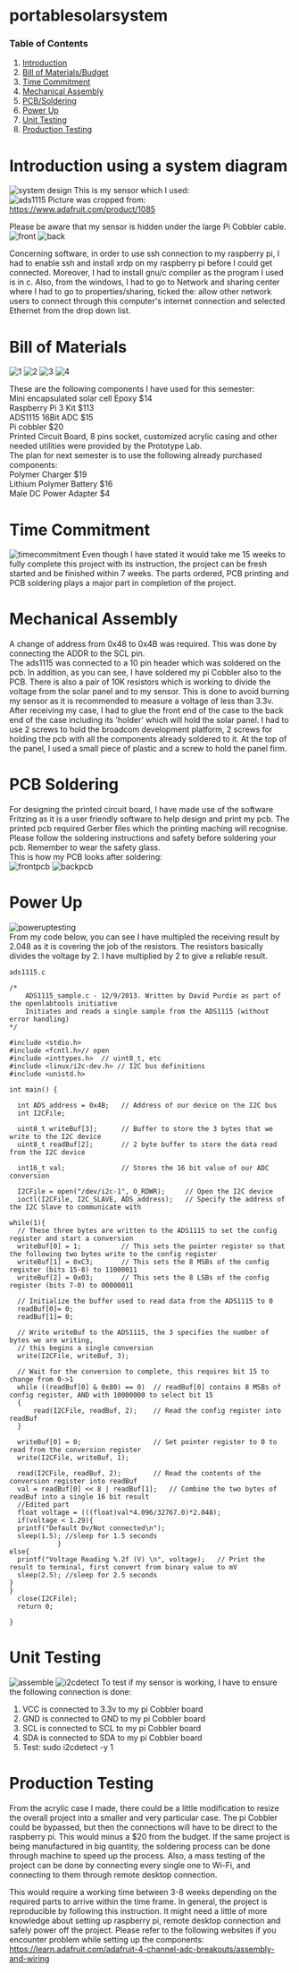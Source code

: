 # portablesolarsystem
### Table of Contents
1.  [Introduction](#Introduction-using-a-system-diagram)
2.  [Bill of Materials/Budget](#Bill-of-Materials) 
3.  [Time Commitment](#Time-Commitment)
4.  [Mechanical Assembly](#Mechanical-Assembly)
5.  [PCB/Soldering](#PCB-Soldering)
6.  [Power Up](#Power-Up)
7.  [Unit Testing](#Unit-Testing)
8.  [Production Testing](#Production-Testing)
# Introduction using a system diagram
![system design](https://user-images.githubusercontent.com/42982622/49830478-453ac500-fd5f-11e8-8344-6b2f8369185e.png)
This is my sensor which I used: <br/>
![ads1115](https://user-images.githubusercontent.com/42982622/49827298-fa1cb400-fd56-11e8-92e4-277b1a9c7a47.png)
Picture was cropped from: https://www.adafruit.com/product/1085 <br/>

Please be aware that my sensor is hidden under the large Pi Cobbler cable. <br/>
![front](https://user-images.githubusercontent.com/42982622/49824300-cdb16980-fd4f-11e8-898e-ef7c0ce9466d.jpg)
![back](https://user-images.githubusercontent.com/42982622/49824316-d30eb400-fd4f-11e8-99d3-79dec2b79726.jpg)


Concerning software, in order to use ssh connection to my raspberry pi, I had to enable ssh and install xrdp on my raspberry pi before I could get connected. Moreover, I had to install gnu/c compiler as the program I used is in c. Also, from the windows, I had to go to Network and sharing center where I had to go to properties/sharing, ticked the: allow other network users to connect through this computer's internet connection and selected Ethernet from the drop down list. <br/>



# Bill of Materials
![1](https://user-images.githubusercontent.com/42982622/46377610-0a355a80-c667-11e8-8eae-219a86079d8f.jpg)
![2](https://user-images.githubusercontent.com/42982622/46377611-0a355a80-c667-11e8-9caf-cc08f2a2db3f.jpg)
![3](https://user-images.githubusercontent.com/42982622/46377612-0a355a80-c667-11e8-9c26-09587ed1588b.jpg)
![4](https://user-images.githubusercontent.com/42982622/46377613-0a355a80-c667-11e8-8817-46457f73cb27.jpg)

These are the following components I have used for this semester: <br/>
Mini encapsulated solar cell Epoxy $14 <br/>
Raspberry Pi 3 Kit $113 <br/>
ADS1115 16Bit ADC $15 <br/>
Pi cobbler $20 <br/>
Printed Circuit Board, 8 pins socket, customized acrylic casing and other needed utilities were provided by the Prototype Lab. <br/>
The plan for next semester is to use the following already purchased components: <br/>
Polymer Charger $19 <br/>
Lithium Polymer Battery $16 <br/> 
Male DC Power Adapter $4  <br/>

# Time Commitment
![timecommitment](https://user-images.githubusercontent.com/42982622/49824569-65af5300-fd50-11e8-90a7-5e976da4524b.png)
Even though I have stated it would take me 15 weeks to fully complete this project with its instruction, the project can be fresh started and be finished within 7 weeks. The parts ordered, PCB printing and PCB soldering plays a major part in completion of the project. <br/>

# Mechanical Assembly
A change of address from 0x48 to 0x4B was required. This was done by connecting the ADDR to the SCL pin. <br/>
The ads1115 was connected to a 10 pin header which was soldered on the pcb. In addition, as you can see, I have soldered my pi Cobbler also to the PCB. There is also a pair of 10K resistors which is working to divide the voltage from the solar panel and to my sensor. This is done to avoid burning my sensor as it is recommended to measure a voltage of less than 3.3v. <br/>
After receiving my case, I had to glue the front end of the case to the back end of the case including its 'holder' which will hold the solar panel. I had to use 2 screws to hold the broadcom development platform, 2 screws for holding the pcb with all the components already soldered to it. At the top of the panel, I used a small piece of plastic and a screw to hold the panel firm.

# PCB Soldering
For designing the printed circuit board, I have made use of the software Fritzing as it is a user friendly software to help design and print my pcb. The printed pcb required Gerber files which the printing maching will recognise. <br/>
Please follow the soldering instructions and safety before soldering your pcb. Remember to wear the safety glass. <br/>
This is how my PCB looks after soldering: <br/>
![frontpcb](https://user-images.githubusercontent.com/42982622/49824367-ec176500-fd4f-11e8-8703-3669a34bdb7f.jpg)
![backpcb](https://user-images.githubusercontent.com/42982622/49824368-ec176500-fd4f-11e8-8948-25bf8d5d45ef.jpg)

# Power Up
![poweruptesting](https://user-images.githubusercontent.com/42982622/49824351-e457c080-fd4f-11e8-9f5e-c7b8d0077b0d.png) <br/>
From my code below, you can see I have multipled the receiving result by 2.048 as it is covering the job of the resistors. The resistors basically divides the voltage by 2. I have multiplied by 2 to give a reliable result. <br/>

```ads1115.c```
```
/* 
	ADS1115_sample.c - 12/9/2013. Written by David Purdie as part of the openlabtools initiative
	Initiates and reads a single sample from the ADS1115 (without error handling)
*/

#include <stdio.h>
#include <fcntl.h>// open
#include <inttypes.h>  // uint8_t, etc
#include <linux/i2c-dev.h> // I2C bus definitions
#include <unistd.h>

int main() {
	
  int ADS_address = 0x4B;	// Address of our device on the I2C bus
  int I2CFile;
  
  uint8_t writeBuf[3];		// Buffer to store the 3 bytes that we write to the I2C device
  uint8_t readBuf[2];		// 2 byte buffer to store the data read from the I2C device
  
  int16_t val;				// Stores the 16 bit value of our ADC conversion
  
  I2CFile = open("/dev/i2c-1", O_RDWR);		// Open the I2C device
  ioctl(I2CFile, I2C_SLAVE, ADS_address);   // Specify the address of the I2C Slave to communicate with

while(1){	  
  // These three bytes are written to the ADS1115 to set the config register and start a conversion 
  writeBuf[0] = 1;			// This sets the pointer register so that the following two bytes write to the config register
  writeBuf[1] = 0xC3;   	// This sets the 8 MSBs of the config register (bits 15-8) to 11000011
  writeBuf[2] = 0x03;  		// This sets the 8 LSBs of the config register (bits 7-0) to 00000011
  
  // Initialize the buffer used to read data from the ADS1115 to 0
  readBuf[0]= 0;		
  readBuf[1]= 0;
	  
  // Write writeBuf to the ADS1115, the 3 specifies the number of bytes we are writing,
  // this begins a single conversion
  write(I2CFile, writeBuf, 3);	

  // Wait for the conversion to complete, this requires bit 15 to change from 0->1
  while ((readBuf[0] & 0x80) == 0)	// readBuf[0] contains 8 MSBs of config register, AND with 10000000 to select bit 15
  {
	  read(I2CFile, readBuf, 2);	// Read the config register into readBuf
  }

  writeBuf[0] = 0;					// Set pointer register to 0 to read from the conversion register
  write(I2CFile, writeBuf, 1);
  
  read(I2CFile, readBuf, 2);		// Read the contents of the conversion register into readBuf
  val = readBuf[0] << 8 | readBuf[1];	// Combine the two bytes of readBuf into a single 16 bit result 
  //Edited part
  float voltage = (((float)val*4.096/32767.0)*2.048);
  if(voltage < 1.29){
  printf("Default 0v/Not connected\n");
  sleep(1.5); //sleep for 1.5 seconds
			}
else{
  printf("Voltage Reading %.2f (V) \n", voltage);	// Print the result to terminal, first convert from binary value to mV		
  sleep(2.5); //sleep for 2.5 seconds
}
}
  close(I2CFile);
  return 0;

}
```

# Unit Testing
![assemble](https://user-images.githubusercontent.com/42982622/49825234-ede22800-fd51-11e8-8b8d-6abb57f44af8.jpg)
![i2cdetect](https://user-images.githubusercontent.com/42982622/49824587-6d6ef780-fd50-11e8-9925-e4cbc1b9c42a.png)
To test if my sensor is working, I have to ensure the following connection is done: <br/>
1. VCC is connected to 3.3v to my pi Cobbler board <br/>
2. GND is connected to GND to my pi Cobbler board <br/>
3. SCL is connected to SCL to my pi Cobbler board <br/>
4. SDA is connected to SDA to my pi Cobbler board <br/>
5. Test: sudo i2cdetect -y 1 <br/>

# Production Testing
From the acrylic case I made, there could be a little modification to resize the overall project into a smaller and very particular case. The pi Cobbler could be bypassed, but then the connections will have to be direct to the raspberry pi. This would minus a $20 from the budget. If the same project is being manufactured in big quantity, the soldering process can be done through machine to speed up the process. Also, a mass testing of the project can be done by connecting every single one to Wi-Fi, and connecting to them through remote desktop connection.

This would require a working time between 3-8 weeks depending on the required parts to arrive within the time frame. In general, the project is reproducible by following this instruction. It might need a little of more knowledge about setting up raspberry pi, remote desktop connection and safely power off the project. Please refer to the following websites if you encounter problem while setting up the components: <br/>
https://learn.adafruit.com/adafruit-4-channel-adc-breakouts/assembly-and-wiring
